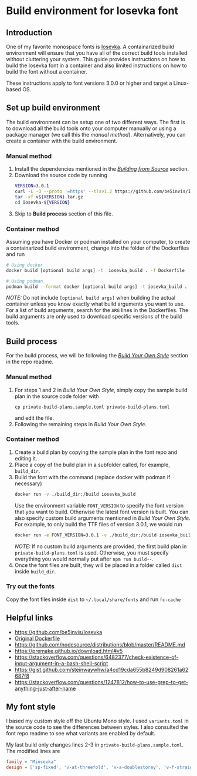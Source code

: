 # Build environment for Iosevka font

## Introduction

One of my favorite monospace fonts is
[Iosevka](https://github.com/be5invis/Iosevka). A containarized build
environment will ensure that you have all of the correct build tools installed
without cluttering your system. This guide provides instructions on how to
build the Iosevka font in a container and also limited instructions on how
to build the font without a container.

These instructions apply to font versions 3.0.0 or higher and target a
Linux-based OS.

## Set up build environment

The build environment can be setup one of two different ways. The first is to
download all the build tools onto your computer manually or using a package
manager (we call this the *manual method*). Alternatively, you can create a
container with the build environment.

### Manual method

1. Install the dependencies mentioned in the [*Building from
   Source*](https://github.com/be5invis/Iosevka#building-from-source) section.
2. Download the source code by running
    ```sh
    VERSION=3.0.1
    curl -L -O --proto '=https' --tlsv1.2 https://github.com/be5invis/Iosevka/archive/v${VERSION}.tar.gz
    tar -xf v${VERSION}.tar.gz
    cd Iosevka-${VERSION}
    ```
3. Skip to **Build process** section of this file.

### Container method

Assuming you have Docker or podman installed on your computer, to create a
containarized build environment, change into the folder of the Dockerfiles and
run
```sh
# Using docker
docker build [optional build args] -t  iosevka_build . -f Dockerfile

# Using podman
podman build --format docker [optional build args] -t iosevka_build . -f Dockerfile
```

*NOTE:* Do not include `[optional build args]` when building the actual
container unless you know exactly what build arguments you want to use. For a
list of build arguments, search for the `ARG` lines in the Dockerfiles. The
build arguments are only used to download specific versions of the build
tools.

## Build process

For the build process, we will be following the [*Build Your Own
Style*](https://github.com/be5invis/Iosevka#build-your-own-style) section in
the repo readme.

### Manual method

1. For steps 1 and 2 in *Build Your Own Style*, simply copy the sample build
   plan in the source code folder with
    ```
    cp private-build-plans.sample.toml private-build-plans.toml
    ```
   and edit the file.
1. Following the remaining steps in *Build Your Own Style*.

### Container method

1. Create a build plan by copying the sample plan in the font repo and editing
   it.
1. Place a copy of the build plan in a subfolder called, for example,
   `build_dir`.
1. Build the font with the command (replace docker with podman if necessary)
    ```sh
    docker run -v ./build_dir:/build iosevka_build
    ```
    Use the environment variable `FONT_VERSION` to specify the font version
    that you want to build. Otherwise the latest font version is built. You
    can also specify custom build arguments mentioned in *Build Your Own
    Style*. For example, to only build the TTF files of version 3.0.1, we
    would run
    ```sh
    docker run -e FONT_VERSION=3.0.1 -v ./build_dir:/build iosevka_build ttf::iosevka-custom
    ```
    *NOTE:* If no custom build arguments are provided, the first build plan in
    `private-build-plans.toml` is used. Otherwise, you must specify everything
    you would normally put after `npm run build--`.
1. Once the font files are built, they will be placed in a folder called
   `dist` inside `build_dir`.

### Try out the fonts

Copy the font files inside `dist` to `~/.local/share/fonts` and run `fc-cache`

## Helpful links

- https://github.com/be5invis/Iosevka
- [Original Dockerfile](https://gist.github.com/tasuten/0431d8af3e7b5ad5bc5347ce2d7045d7)
- https://github.com/nodesource/distributions/blob/master/README.md
- https://premake.github.io/download.html#v5
- https://stackoverflow.com/questions/6482377/check-existence-of-input-argument-in-a-bash-shell-script
- https://gist.github.com/steinwaywhw/a4cd19cda655b8249d908261a62687f8
- https://stackoverflow.com/questions/1247812/how-to-use-grep-to-get-anything-just-after-name

## My font style

I based my custom style off the Ubuntu Mono style. I used `variants.toml` in
the source code to see the differences between styles. I also consulted the
font repo readme to see what variants are enabled by default.

My last build only changes lines 2-3 in `private-build-plans.sample.toml`. The
modified lines are

```toml
family = "Miosevka"
design = ['sp-fixed', 'v-at-threefold', 'v-a-doublestorey', 'v-f-straight', 'v-i-italic', 'v-l-italic', 'v-m-shortleg', 'v-y-straight', 'v-brace-straight', 'v-one-base-serif', 'v-numbersign-slanted']
```
